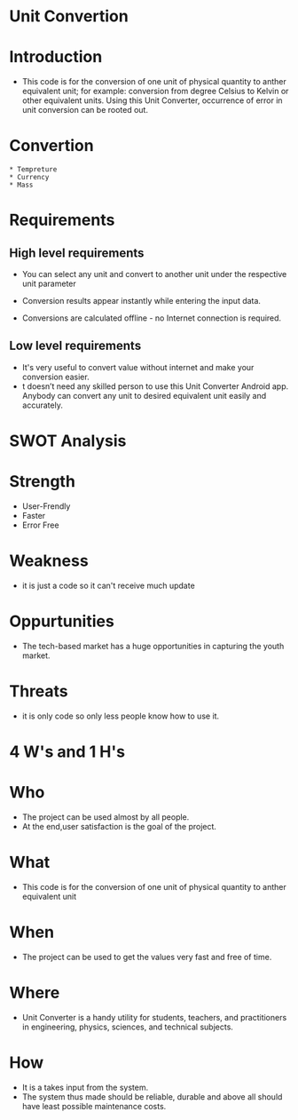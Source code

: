 # Unit Convertion

# Introduction

* This code is for the conversion of one unit of physical quantity to anther equivalent unit; for example: conversion from degree Celsius to Kelvin or other equivalent units. Using this Unit Converter, occurrence of error in unit conversion can be rooted out.

# Convertion

    * Tempreture
    * Currency
    * Mass

# Requirements

## High level requirements
* You can select any unit and convert to another unit under the respective unit parameter

* Conversion results appear instantly while entering the input data.

* Conversions are calculated offline - no Internet connection is required.

## Low level requirements
* It's very useful to convert value without internet and make your conversion easier.
* t doesn’t need any skilled person to use this Unit Converter Android app. Anybody can convert any unit to desired equivalent unit easily and accurately.

# SWOT Analysis

# Strength
* User-Frendly
* Faster
* Error Free

# Weakness
* it is just a code so it can't receive much update

# Oppurtunities
* The tech-based market has a huge opportunities in capturing the youth market.

# Threats
* it is only code so only less people know how to use it.

# 4 W's and 1 H's

# Who
* The project can be used almost by all people.
* At the end,user satisfaction is the goal of the project.

# What
* This code is for the conversion of one unit of physical quantity to anther equivalent unit

# When
* The project can be used to get the values very fast and free of time.

# Where
* Unit Converter is a handy utility for students, teachers, and practitioners in engineering, physics, sciences, and technical subjects.

# How
* It is a takes input from the system.
* The system thus made should be reliable, durable and above all should have least possible maintenance costs.